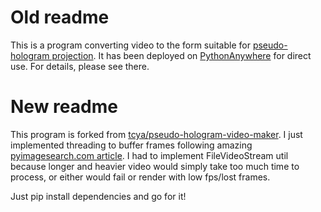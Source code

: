 # Old readme

This is a program converting video to the form suitable for [pseudo-hologram projection](http://www.telegraph.co.uk/technology/mobile-phones/11780393/How-to-turn-your-phone-into-a-3D-hologram-projector.html). It has been deployed on [PythonAnywhere](http://tcya.pythonanywhere.com/) for direct use. For details, please see there.


# New readme

This program is forked from [tcya/pseudo-hologram-video-maker](https://github.com/tcya/pseudo-hologram-video-maker). I just implemented threading to buffer frames following amazing [pyimagesearch.com article](https://www.pyimagesearch.com/2017/02/06/faster-video-file-fps-with-cv2-videocapture-and-opencv/). I had to implement FileVideoStream util because longer and heavier video would simply take too much time to process, or either would fail or render with low fps/lost frames.

Just pip install dependencies and go for it!
